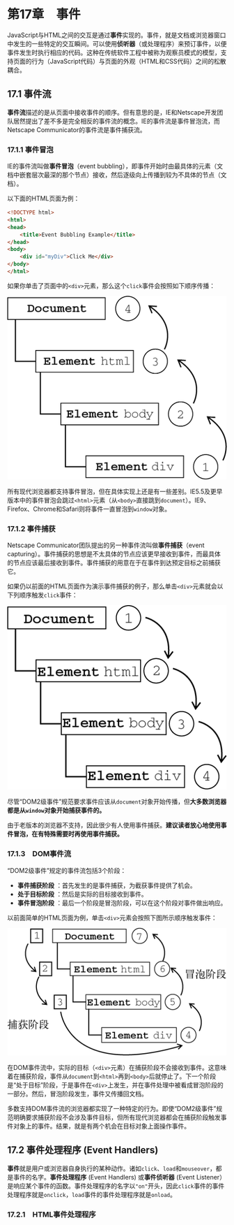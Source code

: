 # 第17章　事件

JavaScript与HTML之间的交互是通过**事件**实现的。事件，就是文档或浏览器窗口中发生的一些特定的交互瞬间。可以使用**侦听器**（或处理程序）来预订事件，以便事件发生时执行相应的代码。这种在传统软件工程中被称为观察员模式的模型，支持页面的行为（JavaScript代码）与页面的外观（HTML和CSS代码）之间的松散耦合。

## 17.1 事件流

**事件流**描述的是从页面中接收事件的顺序。但有意思的是，IE和Netscape开发团队居然提出了差不多是完全相反的事件流的概念。IE的事件流是事件冒泡流，而Netscape Communicator的事件流是事件捕获流。

### 17.1.1 事件冒泡

IE的事件流叫做**事件冒泡**（event bubbling），即事件开始时由最具体的元素（文档中嵌套层次最深的那个节点）接收，然后逐级向上传播到较为不具体的节点（文档）。

以下面的HTML页面为例：

```html
<!DOCTYPE html>
<html>
<head>
    <title>Event Bubbling Example</title>
</head>
<body>
    <div id="myDiv">Click Me</div>
</body>
</html>
```

如果你单击了页面中的`<div>`元素，那么这个`click`事件会按照如下顺序传播：

![](_static/images/Chapter17-Events.assets/16.d13z.01.png)

所有现代浏览器都支持事件冒泡，但在具体实现上还是有一些差别。IE5.5及更早版本中的事件冒泡会跳过`<html>`元素（从`<body>`直接跳到`document`）。IE9、Firefox、Chrome和Safari则将事件一直冒泡到`window`对象。

### 17.1.2 事件捕获

Netscape Communicator团队提出的另一种事件流叫做**事件捕获**（event capturing）。事件捕获的思想是不太具体的节点应该更早接收到事件，而最具体的节点应该最后接收到事件。事件捕获的用意在于在事件到达预定目标之前捕获它。

如果仍以前面的HTML页面作为演示事件捕获的例子，那么单击`<div>`元素就会以下列顺序触发`click`事件：

![](_static/images/Chapter17-Events.assets/16.d13z.02.png)

尽管“DOM2级事件”规范要求事件应该从`document`对象开始传播，但**大多数浏览器都是从`window`对象开始捕获事件的。**

由于老版本的浏览器不支持，因此很少有人使用事件捕获。**建议读者放心地使用事件冒泡，在有特殊需要时再使用事件捕获。**

### 17.1.3　DOM事件流

“DOM2级事件”规定的事件流包括3个阶段：

- **事件捕获阶段** ：首先发生的是事件捕获，为截获事件提供了机会。
- **处于目标阶段** ：然后是实际的目标接收到事件。
- **事件冒泡阶段** ：最后一个阶段是冒泡阶段，可以在这个阶段对事件做出响应。

以前面简单的HTML页面为例，单击`<div>`元素会按照下图所示顺序触发事件：

![](_static/images/Chapter17-Events.assets/16.d13z.03.png)

在DOM事件流中，实际的目标（`<div>`元素）在捕获阶段不会接收到事件。这意味着在捕获阶段，事件从`document`到`<html>`再到`<body>`后就停止了。下一个阶段是“处于目标”阶段，于是事件在`<div>`上发生，并在事件处理中被看成冒泡阶段的一部分。然后，冒泡阶段发生，事件又传播回文档。

多数支持DOM事件流的浏览器都实现了一种特定的行为。即使“DOM2级事件”规范明确要求捕获阶段不会涉及事件目标，但所有现代浏览器都会在捕获阶段触发事件对象上的事件。结果，就是有两个机会在目标对象上面操作事件。



## 17.2 事件处理程序 (Event Handlers)

**事件**就是用户或浏览器自身执行的某种动作。诸如`click`、`load`和`mouseover`，都是事件的名字。**事件处理程序** (Event Handlers) 或**事件侦听器** (Event Listener）是响应某个事件的函数。事件处理程序的名字以`"on"`开头，因此`click`事件的事件处理程序就是`onclick`，`load`事件的事件处理程序就是`onload`。

### 17.2.1　HTML事件处理程序